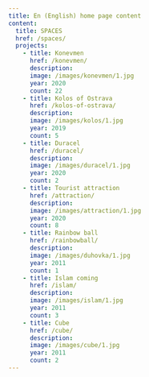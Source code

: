 ```yaml
---
title: En (English) home page content
content:
  title: SPACES
  href: /spaces/
  projects:
    - title: Konevmen
      href: /konevmen/
      description: 
      image: /images/konevmen/1.jpg
      year: 2020
      count: 22
    - title: Kolos of Ostrava
      href: /kolos-of-ostrava/
      description: 
      image: /images/kolos/1.jpg
      year: 2019
      count: 5
    - title: Duracel
      href: /duracel/
      description: 
      image: /images/duracel/1.jpg
      year: 2020
      count: 2
    - title: Tourist attraction
      href: /attraction/
      description: 
      image: /images/attraction/1.jpg
      year: 2020
      count: 8
    - title: Rainbow ball
      href: /rainbowball/
      description: 
      image: /images/duhovka/1.jpg
      year: 2011
      count: 1
    - title: Islam coming
      href: /islam/
      description: 
      image: /images/islam/1.jpg
      year: 2011
      count: 3
    - title: Cube
      href: /cube/
      description: 
      image: /images/cube/1.jpg
      year: 2011
      count: 2
---
```

